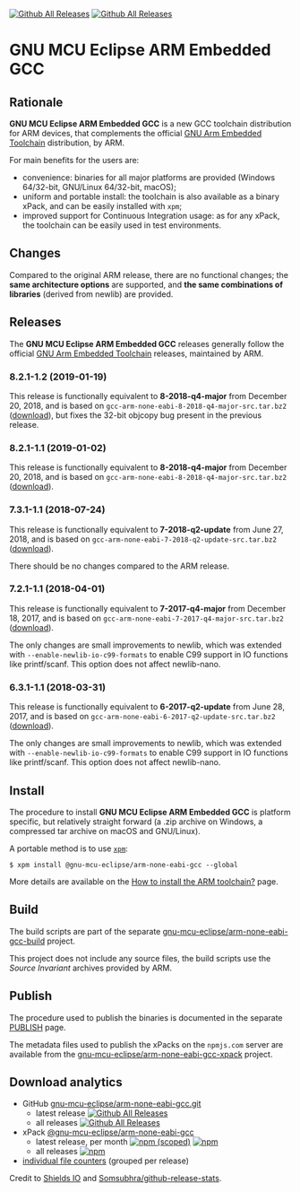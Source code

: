 [![Github All Releases](https://img.shields.io/github/downloads/gnu-mcu-eclipse/arm-none-eabi-gcc/latest/total.svg)](https://github.com/gnu-mcu-eclipse/arm-none-eabi-gcc/releases/) [![Github All Releases](https://img.shields.io/github/downloads/gnu-mcu-eclipse/arm-none-eabi-gcc/total.svg)](https://github.com/gnu-mcu-eclipse/arm-none-eabi-gcc/releases/)

# GNU MCU Eclipse ARM Embedded GCC

## Rationale

**GNU MCU Eclipse ARM Embedded GCC** is a new GCC toolchain distribution 
for ARM devices, that complements the official 
[GNU Arm Embedded Toolchain](https://developer.arm.com/open-source/gnu-toolchain/gnu-rm)
distribution, by ARM.

For main benefits for the users are:

- convenience: binaries for all major platforms are provided 
(Windows 64/32-bit, GNU/Linux 64/32-bit, macOS); 
- uniform and portable install: the toolchain is also available 
as a binary xPack, and can be easily installed with `xpm`;
- improved support for Continuous Integration usage: 
as for any xPack, the toolchain can be easily used
in test environments.

## Changes

Compared to the original ARM release, there are no functional changes; 
the **same architecture options** are supported, and **the same 
combinations of libraries** (derived from newlib) are provided.


## Releases

The **GNU MCU Eclipse ARM Embedded GCC** releases generally follow the official 
[GNU Arm Embedded Toolchain](https://developer.arm.com/open-source/gnu-toolchain/gnu-rm) 
releases, maintained by ARM.

### 8.2.1-1.2 (2019-01-19)

This release is functionally equivalent to **8-2018-q4-major** from December 20, 2018, 
and is based on `gcc-arm-none-eabi-8-2018-q4-major-src.tar.bz2`
([download](https://github.com/gnu-mcu-eclipse/arm-none-eabi-gcc/releases/tag/v8.2.1-1.2)),
but fixes the 32-bit objcopy bug present in the previous release.

### 8.2.1-1.1 (2019-01-02)

This release is functionally equivalent to **8-2018-q4-major** from December 20, 2018, 
and is based on `gcc-arm-none-eabi-8-2018-q4-major-src.tar.bz2`
([download](https://github.com/gnu-mcu-eclipse/arm-none-eabi-gcc/releases/tag/v8.2.1-1.1)).

### 7.3.1-1.1 (2018-07-24)

This release is functionally equivalent to **7-2018-q2-update** from June 27, 2018, 
and is based on `gcc-arm-none-eabi-7-2018-q2-update-src.tar.bz2`
([download](https://github.com/gnu-mcu-eclipse/arm-none-eabi-gcc/releases/tag/v7.3.1-1.1)).

There should be no changes compared to the ARM release.

### 7.2.1-1.1 (2018-04-01)

This release is functionally equivalent to **7-2017-q4-major** from December 18, 2017, 
and is based on `gcc-arm-none-eabi-7-2017-q4-major-src.tar.bz2`
([download](https://github.com/gnu-mcu-eclipse/arm-none-eabi-gcc/releases/tag/v7.2.1-1.1)).

The only changes are small improvements to newlib, which was extended with 
`--enable-newlib-io-c99-formats` to enable C99 support in IO functions 
like printf/scanf. This option does not affect newlib-nano.

### 6.3.1-1.1 (2018-03-31)

This release is functionally equivalent to **6-2017-q2-update** from June 28, 2017,
and is based on `gcc-arm-none-eabi-6-2017-q2-update-src.tar.bz2`
([download](https://github.com/gnu-mcu-eclipse/arm-none-eabi-gcc/releases/tag/v6.3.1-1.1)).

The only changes are small improvements to newlib, which was extended with 
`--enable-newlib-io-c99-formats` to enable C99 support in IO functions 
like printf/scanf. This option does not affect newlib-nano.

## Install

The procedure to install **GNU MCU Eclipse ARM Embedded GCC** is platform 
specific, but relatively straight forward (a .zip archive on Windows, 
a compressed tar archive on macOS and GNU/Linux).

A portable method is to use [`xpm`](https://www.npmjs.com/package/xpm):

```console
$ xpm install @gnu-mcu-eclipse/arm-none-eabi-gcc --global
```

More details are available on the 
[How to install the ARM toolchain?](https://gnu-mcu-eclipse.github.io/toolchain/arm/install/) 
page.

## Build

The build scripts are part of the separate 
[gnu-mcu-eclipse/arm-none-eabi-gcc-build](https://github.com/gnu-mcu-eclipse/arm-none-eabi-gcc-build)
project.

This project does not include any source files, the build scripts use the 
_Source Invariant_ archives provided by ARM.

## Publish

The procedure used to publish the binaries is documented in the separate
[PUBLISH](PUBLISH.md) page.

The metadata files used to publish the xPacks on the `npmjs.com` server 
are available from the 
[gnu-mcu-eclipse/arm-none-eabi-gcc-xpack](https://github.com/gnu-mcu-eclipse/arm-none-eabi-gcc-xpack)
project.

## Download analytics

* GitHub [gnu-mcu-eclipse/arm-none-eabi-gcc.git](https://github.com/gnu-mcu-eclipse/arm-none-eabi-gcc/)
  * latest release
[![Github All Releases](https://img.shields.io/github/downloads/gnu-mcu-eclipse/arm-none-eabi-gcc/latest/total.svg)](https://github.com/gnu-mcu-eclipse/arm-none-eabi-gcc/releases/)
  * all releases [![Github All Releases](https://img.shields.io/github/downloads/gnu-mcu-eclipse/arm-none-eabi-gcc/total.svg)](https://github.com/gnu-mcu-eclipse/arm-none-eabi-gcc/releases/)
* xPack [@gnu-mcu-eclipse/arm-none-eabi-gcc](https://github.com/gnu-mcu-eclipse/arm-none-eabi-gcc-xpack/)
  * latest release, per month 
[![npm (scoped)](https://img.shields.io/npm/v/@gnu-mcu-eclipse/arm-none-eabi-gcc.svg)](https://www.npmjs.com/package/@gnu-mcu-eclipse/arm-none-eabi-gcc/)
[![npm](https://img.shields.io/npm/dm/@gnu-mcu-eclipse/arm-none-eabi-gcc.svg)](https://www.npmjs.com/package/@gnu-mcu-eclipse/arm-none-eabi-gcc/)
  * all releases [![npm](https://img.shields.io/npm/dt/@gnu-mcu-eclipse/arm-none-eabi-gcc.svg)](https://www.npmjs.com/package/@gnu-mcu-eclipse/arm-none-eabi-gcc/)
* [individual file counters](https://www.somsubhra.com/github-release-stats/?username=gnu-mcu-eclipse&repository=arm-none-eabi-gcc) (grouped per release)
  
Credit to [Shields IO](https://shields.io) and [Somsubhra/github-release-stats](https://github.com/Somsubhra/github-release-stats).